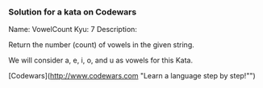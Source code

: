 ### Solution for a kata on Codewars

Name: VowelCount
Kyu: 7
Description:

Return the number (count) of vowels in the given string.

We will consider a, e, i, o, and u as vowels for this Kata.

[Codewars](http://www.codewars.com "Learn a language step by step!"")
